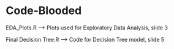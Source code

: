 # Code-Blooded

EDA_Plots.R --> Plots used for Exploratory Data Analysis, slide 3

Final Decision Tree.R --> Code for Decision Tree model, slide 5
